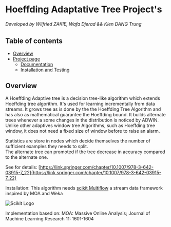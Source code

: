 # Hoeffding Adaptative Tree Project's


###### Developed by Wilfried ZAKIE, Wafa Djerad && Kien DANG Trung

## Table of contents
* [Overview](#Overview)
* [Project page](https://wilfriedzakie.github.io/Hoeffding-Adaptative-trees-for-Streaming-data/#)
    + [Documentation](https://wilfriedzakie.github.io/Hoeffding-Adaptative-trees-for-Streaming-data/Documentation.html)
    + [Installation and Testing](https://wilfriedzakie.github.io/Hoeffding-Adaptative-trees-for-Streaming-data/Installation.html)

## Overview

   A Hoeffding Adaptive tree is a decision tree-like algorithm which extends Hoeffding tree algorithm. 
It's used for learning incrementally from data streams. 
It grows tree as is done by the the Hoeffding Tree Algorithm and has also as mathematical guarantee the Hoeffding bound. 
It builds alternate trees whenever a some changes in the distribution is noticed by ADWIN. Unlike other adaptives window tree Algorithms, such as Hoeffding tree window, it does not need a fixed size of window before to raise an alarm.

Statistics are store in nodes which decide themselves the number of sufficient examples they needs to split.  
The alternate tree can promoted if the tree decrease in accuracy compared to the alternate one.

See for details: [https://link.springer.com/chapter/10.1007/978-3-642-03915-7_22](https://link.springer.com/chapter/10.1007/978-3-642-03915-7_22)



Installation: This algorithm needs [scikit Multiflow](https://scikit-multiflow.github.io/) a stream data framework inspired by MOA and Weka



![Scikit Logo](https://scikit-multiflow.github.io/scikit-multiflow/_images/skmultiflow-logo-wide.png)



Implementation based on: MOA: Massive Online Analysis; Journal of Machine Learning Research 11: 1601-1604
